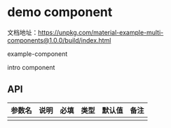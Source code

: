 # demo component

文档地址：https://unpkg.com/material-example-multi-components@1.0.0/build/index.html

example-component

intro component

## API

| 参数名 | 说明 | 必填 | 类型 | 默认值 | 备注 |
| ------ | ---- | ---- | ---- | ------ | ---- |
|        |      |      |      |        |      |
